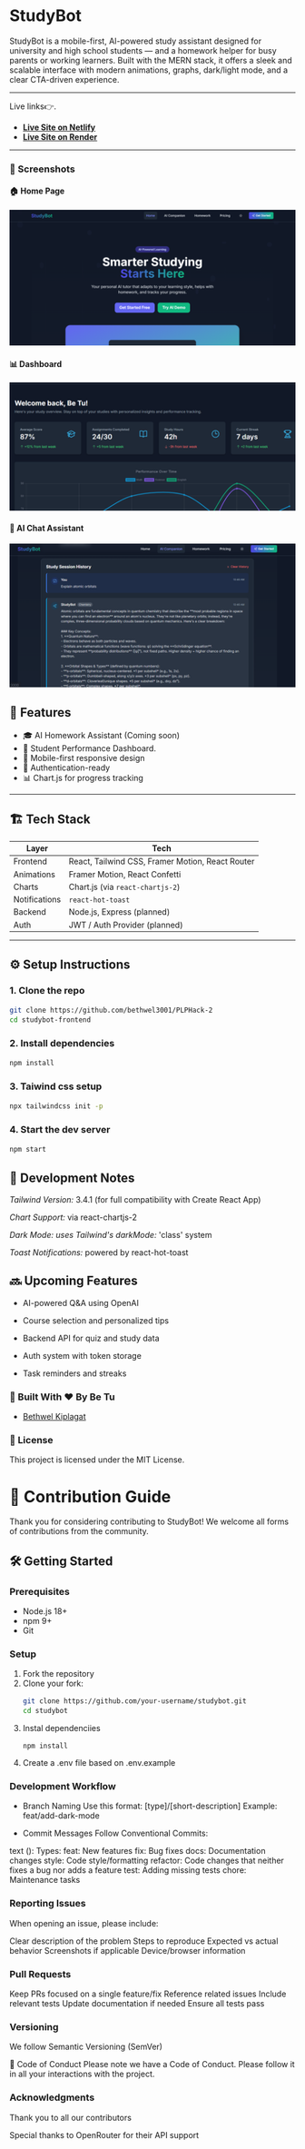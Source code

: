 # StudyBot
StudyBot is a mobile-first, AI-powered study assistant designed for university and high school students — and a homework helper for busy parents or working learners. Built with the MERN stack, it offers a sleek and scalable interface with modern animations, graphs, dark/light mode, and a clear CTA-driven experience.

---
Live links👉.
- [**Live Site on Netlify**](https://sensational-eclair-25e9f4.netlify.app/)
- [**Live Site on Render**](https://study-bot-vc9r.onrender.com)
---
### 📸 Screenshots
#### 🏠 Home Page
![Home](screenshots/home.png)

#### 📊 Dashboard
![Dashboard](screenshots/dashboard.png)

#### 🤖 AI Chat Assistant
![Chat](screenshots/image.png)

## 🚀 Features
- 🎓 AI Homework Assistant (Coming soon)
- 🧠 Student Performance Dashboard.
- 📱 Mobile-first responsive design
- 🔐 Authentication-ready
- 📊 Chart.js for progress tracking

---

## 🏗️ Tech Stack

| Layer       | Tech                        |
|------------|-----------------------------|
| Frontend    | React, Tailwind CSS, Framer Motion, React Router |
| Animations  | Framer Motion, React Confetti |
| Charts      | Chart.js (via `react-chartjs-2`) |
| Notifications | `react-hot-toast`          |
| Backend     | Node.js, Express (planned) |
| Auth        | JWT / Auth Provider (planned) |

---

## ⚙️ Setup Instructions
### 1. Clone the repo

```bash
git clone https://github.com/bethwel3001/PLPHack-2
cd studybot-frontend
```
### 2. Install dependencies
```bash
npm install
```
### 3. Taiwind css setup
```bash
npx tailwindcss init -p
```
### 4. Start the dev server
```bash
npm start
```

## 🧪 Development Notes
*Tailwind Version:* 3.4.1 (for full compatibility with Create React App)

*Chart Support:* via react-chartjs-2

*Dark Mode: uses Tailwind's darkMode:* 'class' system

*Toast Notifications:* powered by react-hot-toast

## 🔜 Upcoming Features
- AI-powered Q&A using OpenAI

- Course selection and personalized tips

- Backend API for quiz and study data

- Auth system with token storage

- Task reminders and streaks


### 🙌 Built With ❤️ By Be Tu

- [Bethwel Kiplagat](https://github.com/bethwel3001)

### 📄 License

This project is licensed under the MIT License.
# 🤝 Contribution Guide

Thank you for considering contributing to StudyBot! We welcome all forms of contributions from the community.

## 🛠️ Getting Started

### Prerequisites
- Node.js 18+
- npm 9+
- Git

### Setup
1. Fork the repository
2. Clone your fork:
   ```bash
   git clone https://github.com/your-username/studybot.git
   cd studybot
   ```
3. Instal dependenciies
   ```
   npm install
   ```
4. Create a .env file based on .env.example

### Development Workflow
- Branch Naming
Use this format: [type]/[short-description]
Example: feat/add-dark-mode

- Commit Messages
Follow Conventional Commits:

text
<type>(<scope>): <description>
Types:
feat: New features
fix: Bug fixes
docs: Documentation changes
style: Code style/formatting
refactor: Code changes that neither fixes a bug nor adds a feature
test: Adding missing tests
chore: Maintenance tasks

### Reporting Issues
When opening an issue, please include:

Clear description of the problem
Steps to reproduce
Expected vs actual behavior
Screenshots if applicable
Device/browser information

### Pull Requests
Keep PRs focused on a single feature/fix
Reference related issues
Include relevant tests
Update documentation if needed
Ensure all tests pass

### Versioning
We follow Semantic Versioning (SemVer)

💬 Code of Conduct
Please note we have a Code of Conduct. Please follow it in all your interactions with the project.

### Acknowledgments
Thank you to all our contributors

Special thanks to OpenRouter for their API support